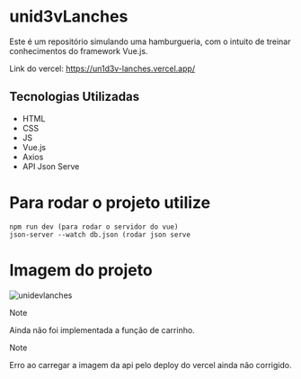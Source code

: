 # unid3vLanches

Este é um repositório simulando uma hamburgueria, com o intuito de treinar conhecimentos do framework Vue.js.

Link do vercel: https://un1d3v-lanches.vercel.app/

## Tecnologias Utilizadas
* HTML
* CSS
* JS
* Vue.js
* Axios
* API Json Serve

# Para rodar o projeto utilize
```
npm run dev (para rodar o servidor do vue)
json-server --watch db.json (rodar json serve
```

# Imagem do projeto
![unidevlanches](https://github.com/user-attachments/assets/dabcf52f-7643-4450-88fe-b59a3f8f2629)

> [!NOTE]  
> Ainda não foi implementada a função de carrinho.

> [!NOTE]  
> Erro ao carregar a imagem da api pelo deploy do vercel ainda não corrigido.
